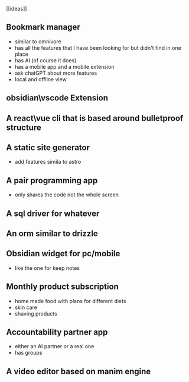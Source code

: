 [[ideas]]

## Bookmark manager

- similar to omnivore
- has all the features that I have been looking for but didn't find in one place
- has AI (of course it does)
- has a mobile app and a mobile extension
- ask chatGPT about more features
- local and offline view

## obsidian\vscode Extension

## A react\vue cli that is based around bulletproof structure

## A static site generator

- add features simila to astro

## A pair programming app

- only shares the code not the whole screen

## A sql driver for whatever

## An orm similar to drizzle

## Obsidian widget for pc/mobile

- like the one for keep notes

## Monthly product subscription

- home made food with plans for different diets
- skin care
- shaving products

## Accountability partner app

- either an AI partner or a real one
- has groups

## A video editor based on manim engine
